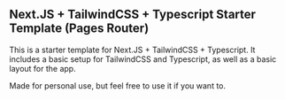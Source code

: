 ## Next.JS + TailwindCSS + Typescript Starter Template (Pages Router)

This is a starter template for Next.JS + TailwindCSS + Typescript. It includes a basic setup for TailwindCSS and Typescript, as well as a basic layout for the app.

Made for personal use, but feel free to use it if you want to.
